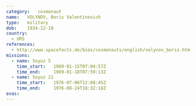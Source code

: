 ```yaml
---
category:	cosmonaut
name:	VOLYNOV, Boris Valentinovich 
type:	military
dob:	1934-12-18
country:
  - URS
references:
  - http://www.spacefacts.de/bios/cosmonauts/english/volynov_boris.htm
missions:
  - name: Soyuz 5
    time_start:   1969-01-15T07:04:57Z
    time_end:     1969-01-18T07:59:13Z
  - name: Soyuz 21
    time_start:   1976-07-06T12:08:45Z
    time_end:     1976-08-24T18:32:18Z
evas:
---
```

